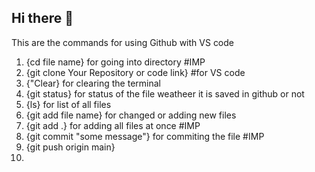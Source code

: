 ## Hi there 👋
This are the commands for using Github with VS code

1. {cd file name} for going into directory        #IMP
2. {git clone Your Repository or code link}  #for VS code
3. {"Clear} for clearing the terminal 
4. {git status} for status of the  file weatheer it is saved in github or not
5. {ls} for list of all files
6. {git add file name} for changed or adding new files
7. {git add .} for adding all files at once          #IMP
8. {git commit "some message"} for commiting the file  #IMP
9. {git push origin main}
10. 
